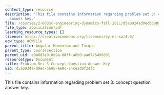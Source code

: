 ```yaml
---
content_type: resource
description: 'This file contains information regarding problem set 3: concept question
  answer key.'
file: /courses/2-003sc-engineering-dynamics-fall-2011/d5a0924ad9ecb688ae9c74ce2d0f2dfc_MIT2_003SCF11_pset3CoSol.pdf
file_type: application/pdf
learning_resource_types: []
license: https://creativecommons.org/licenses/by-nc-sa/4.0/
ocw_type: OCWFile
parent_title: Angular Momentum and Torque
parent_type: CourseSection
parent_uid: a040d3e0-0e6a-0dff-a6b0-aad775496601
resourcetype: Document
title: Problem Set 3 Concept Question Answer Key
uid: d5a0924a-d9ec-b688-ae9c-74ce2d0f2dfc
---
```

This file contains information regarding problem set 3: concept question answer key.